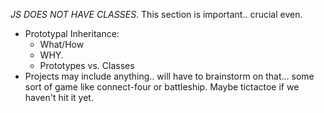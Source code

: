 _JS DOES NOT HAVE CLASSES_.  This section is important.. crucial even.
- Prototypal Inheritance:
  - What/How
  - WHY.
  - Prototypes vs. Classes
- Projects may include anything.. will have to brainstorm on that... some sort of game like connect-four or battleship.  Maybe tictactoe if we haven't hit it yet.

